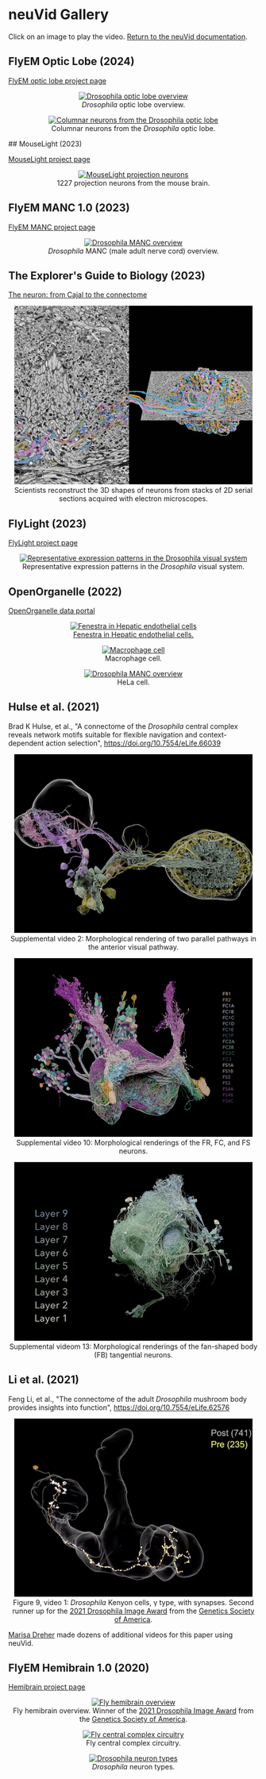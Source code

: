 # neuVid Gallery

Click on an image to play the video. [Return to the neuVid documentation](https://github.com/connectome-neuprint/neuVid).

## FlyEM Optic Lobe (2024)

[FlyEM optic lobe project page](https://www.janelia.org/project-team/flyem/optic-lobe)

<p align="center">
<a href="https://www.youtube.com/watch?v=-9_arTj_9lc">
    <img
        src="https://img.youtube.com/vi/-9_arTj_9lc/hqdefault.jpg"
        alt="Drosophila optic lobe overview"
    />
</a>
<br>
<em>Drosophila</em> optic lobe overview.
</p>

<p align="center">
<a href="https://www.youtube.com/watch?v=fWW0gQlut9U">
    <img
        src="https://img.youtube.com/vi/fWW0gQlut9U/hqdefault.jpg"
        alt="Columnar neurons from the Drosophila optic lobe"
    />
</a>
<br>
Columnar neurons from the <em>Drosophila</em> optic lobe.
</p>
## MouseLight (2023)

[MouseLight project page](https://www.janelia.org/project-team/mouselight)
<p align="center">
<a href="https://www.youtube.com/watch?v=aGYJGr-vTHI">
    <img
        src="https://img.youtube.com/vi/aGYJGr-vTHI/hqdefault.jpg"
        alt="MouseLight projection neurons"
    />
</a>
<br>
1227 projection neurons from the mouse brain.
</p>


## FlyEM MANC 1.0 (2023)

[FlyEM MANC project page](https://www.janelia.org/project-team/flyem/manc-connectome)

<p align="center">
<a href="https://www.youtube.com/watch?v=0sKpSVZacyA">
    <img 
        src="https://img.youtube.com/vi/0sKpSVZacyA/hqdefault.jpg"" 
        alt="Drosophila MANC overview"
    />
</a>
<br>
<em>Drosophila</em> MANC (male adult nerve cord) overview.
</p>

## The Explorer's Guide to Biology (2023)

[The neuron: from Cajal to the connectome](https://explorebiology.org/summary/neuroscience/the-neuron-from-cajal-to-the-connectome)

<p align="center">
<a href="https://vimeo.com/793400895">
    <img 
        src="gallery/explore-biology.png" 
        alt="Scientists reconstruct the 3D shapes of neurons from stacks of 2D serial sections acquired with electron microscopes."
    />
</a>
<br>
Scientists reconstruct the 3D shapes of neurons from stacks of 2D serial sections acquired with electron microscopes.
</p>

## FlyLight (2023)

[FlyLight project page](https://www.janelia.org/project-team/flylight)

<p align="center">
<a href="https://www.youtube.com/watch?v=OE9icXDM8q8">
    <img 
        src="https://img.youtube.com/vi/OE9icXDM8q8/hqdefault.jpg"" 
        alt="Representative expression patterns in the Drosophila visual system"
    />
</a>
<br>
Representative expression patterns in the <em>Drosophila</em> visual system.
</p>

## OpenOrganelle (2022)

[OpenOrganelle data portal](https://openorganelle.janelia.org/)

<p align="center">
<a href="https://www.youtube.com/watch?v=CarYt7AJMnE">
    <img 
        src="https://img.youtube.com/vi/CarYt7AJMnE/hqdefault.jpg"" 
        alt="Fenestra in Hepatic endothelial cells"
    />
</a>
<br>
<a href="https://openorganelle.janelia.org/news/2022-11-02-fenestra-in-hepatic-endothelial-cells">Fenestra in Hepatic endothelial cells.</a>
</p>

<p align="center">
<a href="https://www.youtube.com/watch?v=hfHO2DjpJSE">
    <img 
        src="https://img.youtube.com/vi/hfHO2DjpJSE/hqdefault.jpg"" 
        alt="Macrophage cell"
    />
</a>
<br>
Macrophage cell.
</p>

<p align="center">
<a href="https://www.youtube.com/watch?v=3hVHbIRS48Q">
    <img 
        src="https://img.youtube.com/vi/3hVHbIRS48Q/hqdefault.jpg"" 
        alt="Drosophila MANC overview"
    />
</a>
<br>
HeLa cell.
</p>

## Hulse et al. (2021)

Brad K Hulse, et al., "A connectome of the *Drosophila* central complex reveals network motifs suitable for flexible navigation and context-dependent action selection", 
 https://doi.org/10.7554/eLife.66039


<p align="center">
<a href="https://static-movie-usa.glencoesoftware.com/mp4/10.7554/351/e60b7fa4bd4445fc7f5e84af7d28417b3a36af76/elife-66039-video2.mp4">
    <img 
        src="gallery/hulse-video2-TuBu-ER.png" 
        alt="Morphological rendering of two parallel pathways in the anterior visual pathway"
    />
</a>
<br>
Supplemental video 2: Morphological rendering of two parallel pathways in the anterior visual pathway.
</p>

<p align="center">
<a href="https://static-movie-usa.glencoesoftware.com/mp4/10.7554/351/e60b7fa4bd4445fc7f5e84af7d28417b3a36af76/elife-66039-video10.mp4">
    <img 
        src="gallery/hulse-video10-Fx.png" 
        alt="Morphological renderings of the FR, FC, and FS neurons"
    />
</a>
<br>
Supplemental video 10: Morphological renderings of the FR, FC, and FS neurons.
</p>

<p align="center">
<a href="https://static-movie-usa.glencoesoftware.com/mp4/10.7554/351/e60b7fa4bd4445fc7f5e84af7d28417b3a36af76/elife-66039-video13.mp4">
    <img 
        src="gallery/hulse-video13-FB-tangential.png" 
        alt="Morphological renderings of the fan-shaped body (FB) tangential neurons"
    />
</a>
<br>
Supplemental videom 13: Morphological renderings of the fan-shaped body (FB) tangential neurons.
</p>

## Li et al. (2021)

Feng Li, et al., "The connectome of the adult *Drosophila* mushroom body provides insights into function",
https://doi.org/10.7554/eLife.62576

<!-- figure 9, video 1 -->

<p align="center">
<a href="https://static-movie-usa.glencoesoftware.com/mp4/10.7554/497/08041ef1d6aa1edc82e8774131f7140ca2767568/elife-62576-fig9-video1.mp4">
    <img 
        src="gallery/li-fig9-video1.png" 
        alt="Keyon cells, γ type, with synapses"
    />
</a>
<br>
Figure 9, video 1: <em>Drosophila</em> Kenyon cells, γ type, with synapses.  Second runner up for the <a href="https://drosophila-images.org/2021-2">2021 Drosophila Image Award</a> from the <a href="https://genetics-gsa.org">Genetics Society of America</a>.
</p>

[Marisa Dreher](https://dreherdesignstudio.com) made dozens of additional videos for this paper using neuVid.

## FlyEM Hemibrain 1.0 (2020)

[Hemibrain project page](https://www.janelia.org/project-team/flyem/hemibrain)

<p align="center">
<a href="https://www.youtube.com/watch?v=PeyHKdmBpqY">
    <img 
        src="https://img.youtube.com/vi/PeyHKdmBpqY/hqdefault.jpg" 
        alt="Fly hemibrain overview"
    />
</a>
<br>
Fly hemibrain overview. Winner of the <a href="https://drosophila-images.org/2021-2">2021 Drosophila Image Award</a> from the <a href="https://genetics-gsa.org">Genetics Society of America</a>.
</p>

<p align="center">
<a href="https://www.youtube.com/watch?v=nu0b_tjCGxQ">
    <img 
        src="https://img.youtube.com/vi/nu0b_tjCGxQ/hqdefault.jpg" 
        alt="Fly central complex circuitry"
    />
</a>
<br>
Fly central complex circuitry.
</p>

<p align="center">
<a href="https://www.youtube.com/watch?v=_zRmXj5YVpU">
    <img 
        src="https://img.youtube.com/vi/_zRmXj5YVpU/hqdefault.jpg" 
        alt="Drosophila neuron types"
    />
</a>
<br>
<em>Drosophila</em> neuron types.
</p>



